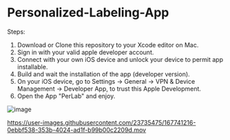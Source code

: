 # Personalized-Labeling-App

Steps:
1. Download or Clone this repository to your Xcode editor on Mac.
2. Sign in with your valid apple developer account.
3. Connect with your own iOS device and unlock your device to permit app installable.
4. Build and wait the installation of the app (developer version).
5. On your iOS device, go to Settings -> General -> VPN & Device Management -> Developer App, to trust this Apple Development.
6. Open the App "PerLab" and enjoy.

![image](https://user-images.githubusercontent.com/23735475/167740557-bc68c094-b269-47cd-a574-00268b680167.png)

https://user-images.githubusercontent.com/23735475/167741216-0ebbf538-353b-4024-ad1f-b99b00c2209d.mov

